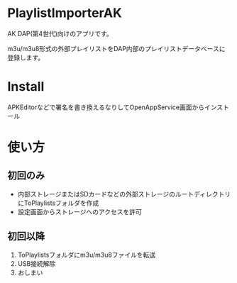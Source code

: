 # PlaylistImporterAK
AK DAP(第4世代)向けのアプリです。

m3u/m3u8形式の外部プレイリストをDAP内部のプレイリストデータベースに登録します。

# Install
APKEditorなどで署名を書き換えるなりしてOpenAppService画面からインストール

# 使い方
## 初回のみ
- 内部ストレージまたはSDカードなどの外部ストレージのルートディレクトリにToPlaylistsフォルダを作成
- 設定画面からストレージへのアクセスを許可

## 初回以降
1. ToPlaylistsフォルダにm3u/m3u8ファイルを転送
2. USB接続解除
3. おしまい
